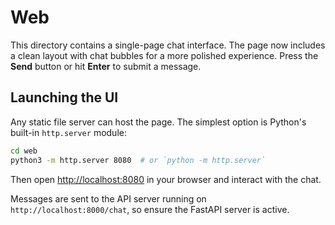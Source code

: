 # Web

This directory contains a single-page chat interface.
The page now includes a clean layout with chat bubbles for a more polished experience.
Press the **Send** button or hit **Enter** to submit a message.

## Launching the UI

Any static file server can host the page. The simplest option is Python's built-in `http.server` module:

```bash
cd web
python3 -m http.server 8080  # or `python -m http.server`
```

Then open [http://localhost:8080](http://localhost:8080) in your browser and interact with the chat.

Messages are sent to the API server running on `http://localhost:8000/chat`, so
ensure the FastAPI server is active.
